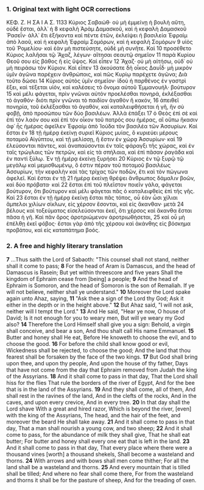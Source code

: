 ### 1. Original text with light OCR corrections

ΚΕΦ. Ζ. Η ΣΑ Ι Α Σ. 1133
Κύριος Σαβαώθ· οὐ μὴ ἐμμείνῃ ἡ βουλὴ αὕτη, οὐδὲ ἔσται, ἀλλ᾽ ἡ 8
κεφαλὴ Ἀρὰμ Δαμασκοῦ, καὶ ἡ κεφαλὴ Δαμασκοῦ Ῥασεΐν· ἀλλ᾽
ἔτι ἑξήκοντα καὶ πέντε ἐτῶν, ἐκλείψει ἡ βασιλεία Ἐφραὶμ ἀπὸ
λαοῦ, καὶ ἡ κεφαλὴ Ἐφραὶμ Σομόρων, καὶ ἡ κεφαλὴ Σομόρων 9
υἱὸς τοῦ Ῥομελίου· καὶ ἐὰν μὴ πιστεύσητε, οὐδὲ μὴ συνῆτε. Καὶ 10
προσέθετο Κύριος λαλῆσαι τῷ Ἄχαζ, λέγων· αἴτησαι σεαυτῷ σημεῖον 11
παρὰ Κυρίου Θεοῦ σου εἰς βάθος ἢ εἰς ὕψος. Καὶ εἶπεν 12
Ἄχαζ· οὐ μὴ αἰτήσω, οὐδ᾽ οὐ μὴ πειράσω τὸν Κύριον. Καὶ εἶπεν 13
ἀκούσατε δὴ οἶκος Δαυΐδ· μὴ μικρὸν ὑμῖν ἀγῶνα παρέχειν ἀνθρώποις,
καὶ πῶς Κυρίῳ παρέχετε ἀγῶνα; Διὰ τοῦτο δώσει 14
Κύριος αὐτὸς ὑμῖν σημεῖον· ἰδοὺ ἡ παρθένος ἐν γαστρὶ ἕξει, καὶ
τέξεται υἱόν, καὶ καλέσεις τὸ ὄνομα αὐτοῦ Ἐμμανουήλ· βούτυρον 15
καὶ μέλι φάγεται, πρὶν γνῶναι αὐτὸν προελέσθαι πονηρά, ἐκλέξασθαι
τὸ ἀγαθόν· διότι πρὶν γνῶναι τὸ παιδίον ἀγαθὸν ἢ κακόν, 16
ἀπειθεῖ πονηρία, τοῦ ἐκλέξασθαι τὸ ἀγαθὸν, καὶ καταλειφθήσεται
ἡ γῆ, ἣν σὺ φοβῇ, ἀπὸ προσώπου τῶν δύο βασιλέων. Ἀλλὰ ἐπάξει 17
ὁ Θεὸς ἐπὶ σὲ καὶ ἐπὶ τὸν λαόν σου καὶ ἐπὶ τὸν οἶκον
τοῦ πατρός σου ἡμέρας, αἳ οὔπω ἥκασιν ἀφ᾿ ἧς ἡμέρας ἀφεῖλεν
Ἐφραὶμ ἀπὸ Ἰούδα τὸν βασιλέα τῶν Ἀσσυρίων. Καὶ ἔσται ἐν 18
τῇ ἡμέρᾳ ἐκείνῃ συριεῖ Κύριος μυίας, ὃ κυριεύει μέρους ποταμοῦ
Αἰγύπτου, καὶ τῇ μελίσσῃ, ἣ ἔστιν ἐν χώρᾳ Ἀσσυρίων· καὶ 19
ἐλεύσονται πάντες, καὶ ἀναπαύσονται ἐν ταῖς φάραγξι τῆς χώρας,
καὶ ἐν ταῖς τρώγλαις τῶν πετρῶν, καὶ εἰς τὰ σπήλαια, καὶ ἐπὶ
πᾶσαν ῥαγάδα καὶ ἐν παντὶ ξύλῳ. Ἐν τῇ ἡμέρᾳ ἐκείνῃ ξυρήσει 20
Κύριος ἐν τῷ ξυρῷ τῷ μεγάλῳ καὶ μεμισθωμένῳ, ὃ ἐστιν πέραν
τοῦ ποταμοῦ βασιλέως Ἀσσυρίων, τὴν κεφαλὴν καὶ τὰς
τρίχας τῶν ποδῶν, ἔτι καὶ τὸν πώγωνα ἀφελεῖ. Καὶ ἔσται ἐν τῇ 21
ἡμέρᾳ ἐκείνῃ θρέψει ἄνθρωπος δάμαλιν βοῶν, καὶ δύο πρόβατα· καὶ 22
ἔσται ἐπὶ τοῦ πλεῖστον ποιεῖν γάλα, φάγεται βούτυρον, ὅτι βούτυρον
καὶ μέλι φάγεται πᾶς ὁ καταλειφθεὶς ἐπὶ τῆς γῆς. Καὶ 23
ἔσται ἐν τῇ ἡμέρᾳ ἐκείνῃ ἔσται πᾶς τόπος, οὗ ἐὰν ὦσι χίλιαι ἄμπελοι
χιλίων σίκλων, εἰς χέρσον ἔσονται, καὶ εἰς ἄκανθαν· μετὰ 24
βέλους καὶ τοξεύματος εἰσελεύσονται ἐκεῖ, ὅτι χέρσος καὶ ἄκανθα
ἔσται πᾶσα ἡ γῆ. Καὶ πᾶν ὄρος ἀροτριώμενον ἀροτριωθήσεται, 25
καὶ οὗ μὴ ἐπέλθῃ ἐκεῖ φόβος· ἔσται γὰρ ἀπὸ τῆς χέρσου καὶ ἀκάνθης
εἰς βόσκημα προβάτου, καὶ εἰς καταπάτημα βοός.

### 2. A free and highly literary translation

**7** ...Thus saith the Lord of Sabaoth:
"This counsel shall not stand, neither shall it come to pass;
**8** For the head of Aram is Damascus, and the head of Damascus is Rasein;
But yet within threescore and five years
Shall the kingdom of Ephraim cease from [being] a people;
**9** And the head of Ephraim is Somoron, and the head of Somoron is the son of Remaliah.
If ye will not believe, neither shall ye understand."
**10** Moreover the Lord spake again unto Ahaz, saying,
**11** "Ask thee a sign of the Lord thy God;
Ask it either in the depth or in the height above."
**12** But Ahaz said, "I will not ask, neither will I tempt the Lord."
**13** And He said, "Hear ye now, O house of David;
Is it not enough for you to weary men,
But will ye weary my God also?
**14** Therefore the Lord Himself shall give you a sign:
Behold, a virgin shall conceive, and bear a son,
And thou shalt call His name Emmanuel.
**15** Butter and honey shall He eat,
Before He knoweth to choose the evil, and to choose the good.
**16** For before the child shall know good or evil,
Wickedness shall be rejected, to choose the good;
And the land that thou fearest shall be forsaken by the face of the two kings.
**17** But God shall bring upon thee, and upon thy people,
And upon the house of thy father,
Days that have not come from the day that Ephraim removed from Judah the king of the Assyrians.
**18** And it shall come to pass in that day,
That the Lord shall hiss for the flies
That rule the borders of the river of Egypt,
And for the bee that is in the land of the Assyrians.
**19** And they shall come, all of them,
And shall rest in the ravines of the land,
And in the clefts of the rocks,
And in the caves, and upon every crevice,
And in every tree.
**20** In that day shall the Lord shave
With a great and hired razor,
Which is beyond the river, [even] with the king of the Assyrians,
The head, and the hair of the feet, and moreover the beard He shall take away.
**21** And it shall come to pass in that day,
That a man shall nourish a young cow, and two sheep;
**22** And it shall come to pass, for the abundance of milk they shall give,
That he shall eat butter;
For butter and honey shall every one eat that is left in the land.
**23** And it shall come to pass in that day,
That every place where there were a thousand vines [worth] a thousand shekels,
Shall become a wasteland and thorns.
**24** With arrows and with bows shall men come thither;
For all the land shall be a wasteland and thorns.
**25** And every mountain that is tilled shall be tilled;
And where no fear shall come there,
For from the wasteland and thorns it shall be for the pasture of sheep,
And for the treading of oxen.